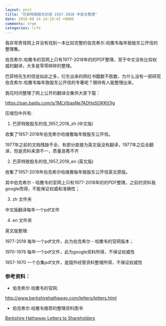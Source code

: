 ```yaml
---
layout: post
title: "巴菲特致股东的信 1957-2018 中英文整理"
date: 2018-08-14 14:19:43 +0800
comments: true
categories: life
---
```


我非常奇怪网上并没有找到一本比较完整的伯克希尔.哈撒韦每年致股东公开信的整理集。

伯克希尔.哈撒韦的官网上只有1977-2018年的的PDF整理，至于中文没有比较权威的翻译，大多是零零碎碎的整理。

巴菲特先生的信徒如此之多，衍生出来的网红书籍数不胜数，为什么没有一部研究伯克希尔.哈撒韦每年致股东公开信的专著呢？期待有人能整理出来。

我花时间整理了网上公开的翻译合集供大家下载：

https://pan.baidu.com/s/1MLVlbasNe7ADHqSOKKtOlg

<!-- more -->

压缩包中共有:

1. 巴菲特致股东的信_1957_2018_zh (中文版)

收集了1957-2018年伯克希尔哈维撒每年致股东公开信。

1977年之前的文档残缺不全，有部分直接为英文版没有翻译，1977年之后全翻译，但是资料来源不一，质量良莠不齐

2. 巴菲特致股东的信_1957_2018_en (英文版)

收集了1957-2018年伯克希尔哈维撒每年致股东公开信英文原版。

其中伯克希尔・哈撒韦的官网上只有1977-2018年的的PDF整理，之前的资料我google而得，不能保证权威和准确性；

3. zh 文件夹

中文版翻译每年一个pdf文件

4. en 文件夹

英文版整理:

1977-2018 每年一个pdf文件，此为伯克希尔・哈撒韦的官网版本；

1970-1976 每年一个pdf文件，此为google资料所得，不保证权威性

1957-1970 一个合集pdf文件，是国外经管资料整理所得，不保证权威性

### 参考资料：

* 伯克希尔.哈撒韦的官网:

http://www.berkshirehathaway.com/letters/letters.html

* 伯克希尔.哈撒韦推荐的整理资料图书

[Berkshire Hathaway Letters to Shareholders](https://www.amazon.com/Berkshire-Hathaway-Letters-Shareholders-Buffett/dp/0615975070/ref=sr_1_fkmr0_1?s=books&ie=UTF8&qid=1511796222&sr=1-1-fkmr0&keywords=berkshire+hathaway+letters+to+shareholders%2C+2014)


